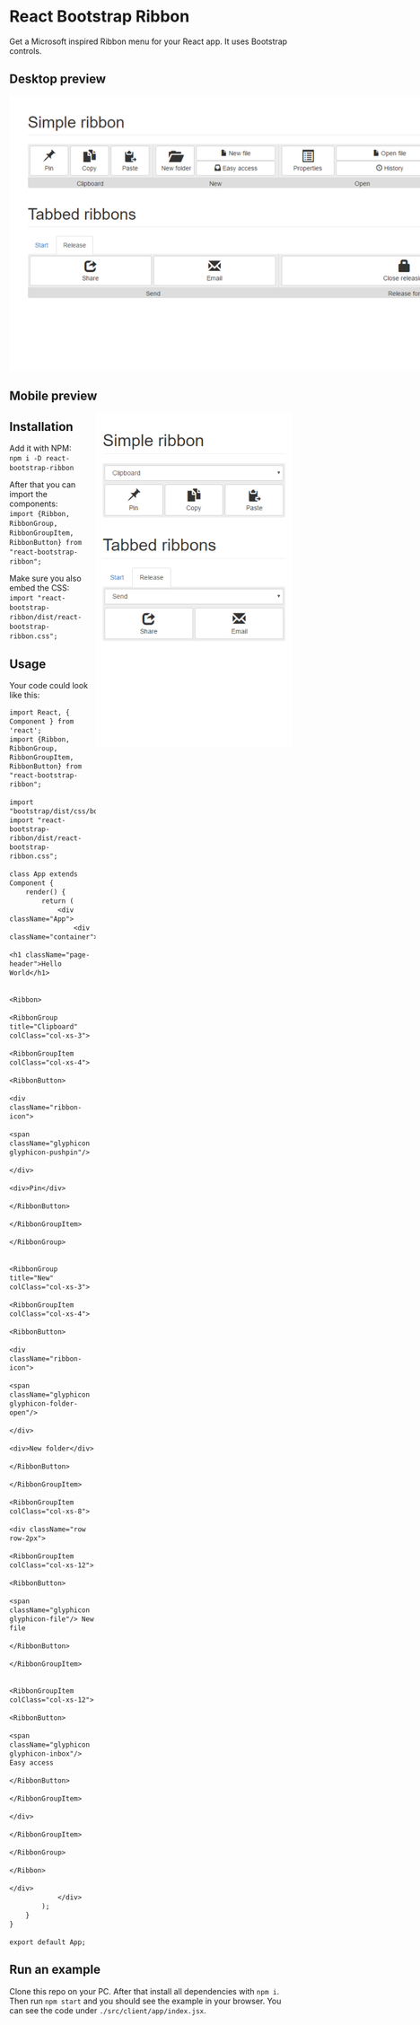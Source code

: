 <h1>React Bootstrap Ribbon</h1>

Get a Microsoft inspired Ribbon menu for your React app. It uses Bootstrap controls.

<h2>Desktop preview</h2>
<img src="preview_desktop.jpg" style="max-width:100vw" alt="Ribbon menu on desktop"/>

<h2>Mobile preview</h2>
<img src="preview_mobile.jpg" width="350" alt="Ribbon menu on mobile" style="float:right"/>

<h2>Installation</h2>

<p>
Add it with NPM:<br>
<code>npm i -D react-bootstrap-ribbon</code>
</p>

<p>
After that you can import the components:<br>
<code>import {Ribbon, RibbonGroup, RibbonGroupItem, RibbonButton} from "react-bootstrap-ribbon";</code>
</p>

<p>
Make sure you also embed the CSS:<br>
<code>import "react-bootstrap-ribbon/dist/react-bootstrap-ribbon.css";</code>
</p>


<h2>Usage</h2>

Your code could look like this:

```
import React, { Component } from 'react';
import {Ribbon, RibbonGroup, RibbonGroupItem, RibbonButton} from "react-bootstrap-ribbon";

import "bootstrap/dist/css/bootstrap.css";
import "react-bootstrap-ribbon/dist/react-bootstrap-ribbon.css";

class App extends Component {
    render() {
        return (
            <div className="App">
                <div className="container">
                    <h1 className="page-header">Hello World</h1>

                    <Ribbon>
                        <RibbonGroup title="Clipboard" colClass="col-xs-3">
                            <RibbonGroupItem colClass="col-xs-4">
                                <RibbonButton>
                                    <div className="ribbon-icon">
                                        <span className="glyphicon glyphicon-pushpin"/>
                                    </div>
                                    <div>Pin</div>
                                </RibbonButton>
                            </RibbonGroupItem>
                        </RibbonGroup>

                        <RibbonGroup title="New" colClass="col-xs-3">
                            <RibbonGroupItem colClass="col-xs-4">
                                <RibbonButton>
                                    <div className="ribbon-icon">
                                        <span className="glyphicon glyphicon-folder-open"/>
                                    </div>
                                    <div>New folder</div>
                                </RibbonButton>
                            </RibbonGroupItem>
                            <RibbonGroupItem colClass="col-xs-8">
                                <div className="row row-2px">
                                    <RibbonGroupItem colClass="col-xs-12">
                                        <RibbonButton>
                                            <span className="glyphicon glyphicon-file"/> New file
                                        </RibbonButton>
                                    </RibbonGroupItem>

                                    <RibbonGroupItem colClass="col-xs-12">
                                        <RibbonButton>
                                            <span className="glyphicon glyphicon-inbox"/> Easy access
                                        </RibbonButton>
                                    </RibbonGroupItem>
                                </div>
                            </RibbonGroupItem>
                        </RibbonGroup>
                    </Ribbon>
                </div>
            </div>
        );
    }
}

export default App;
```

<h2>Run an example</h2>
Clone this repo on your PC. After that install all dependencies with <code>npm i</code>.<br>
Then run <code>npm start</code> and you should see the example in your browser. You can see the code under <code>./src/client/app/index.jsx</code>.
